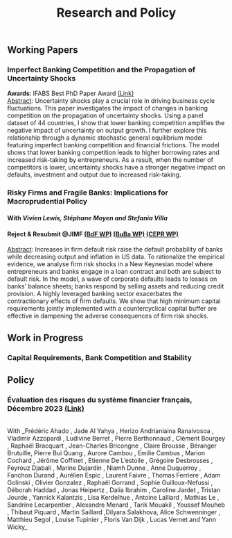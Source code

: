 ﻿---
layout: archive
title: "Research and Policy"
permalink: /research/
author_profile: true
---

## Working Papers

### Imperfect Banking Competition and the Propagation of Uncertainty Shocks

**Awards**:  IFABS Best PhD Paper Award [(Link)](https://github.com/tommaso-gasparini-econ/tommaso-gasparini-econ.github.io/raw/master/files/JMP.pdf)
<br/>
<ins>Abstract</ins>: Uncertainty shocks play a crucial role in driving business cycle fluctuations. This paper investigates the impact of changes in banking competition on the propagation of uncertainty shocks. Using a panel dataset of 44 countries, I show that lower banking competition amplifies the negative impact of uncertainty on output growth. I further explore this relationship through a dynamic stochastic general equilibrium model featuring imperfect banking competition and financial frictions. The model shows that lower banking competition leads to higher borrowing rates and increased risk-taking by entrepreneurs. As a result, when the number of competitors is lower, uncertainty shocks have a stronger negative impact on defaults, investment and output due to increased risk-taking.

### Risky Firms and Fragile Banks: Implications for Macroprudential Policy
#### With _Vivien Lewis, Stéphane Moyen and Stefania Villa_
#### Reject & Resubmit @JIMF [(BdF WP)](https://www.banque-france.fr/en/publications-and-statistics/publications/risky-firms-and-fragile-banks-implications-macroprudential-policy) [(BuBa WP)](https://www.bundesbank.de/resource/blob/923820/d33f09432099956e25ade749e7b47a6c/mL/2024-03-19-dkp-10-data.pdf) [(CEPR WP)](https://cepr.org/publications/dp18915)
<ins>Abstract</ins>:   Increases in firm default risk raise the default probability of banks while decreasing output and inflation in US data. To rationalize the empirical evidence, we analyse firm risk shocks in a New Keynesian model where entrepreneurs and banks engage in a loan contract and both are subject to default risk. In the model, a wave of corporate defaults leads to losses on banks' balance sheets; banks respond by selling assets and reducing credit provision. A highly leveraged banking sector exacerbates the contractionary effects of firm defaults. We show that high minimum capital requirements jointly implemented with a countercyclical capital buffer are effective in dampening the adverse consequences of firm risk shocks.

## Work in Progress
### Capital Requirements, Bank Competition and Stability


## Policy

### Évaluation des risques du système financier français, Décembre 2023 [(Link)](https://www.banque-france.fr/system/files/2023-12/ERS%20S2%202023.pdf)
<br/>
With _Frédéric Ahado , Jade Al Yahya , Herizo Andrianiaina Ranaivosoa , Vladimir Azzopardi , Ludivine Berret , Pierre Berthonnaud , Clément Bourgey , Raphaël Bracquart , Jean-Charles Bricongne , Claire Brousse , Béranger Brutuille, Pierre Bui Quang , Aurore Cambou , Emilie Cambus , Marion Cochard , Jérôme Coffinet , Etienne De L’estoile , Grégoire Desbrosses , Feyrouz Djabali , Marine Dujardin , Niamh Dunne , Anne Duquerroy , Fanchon Durand , Aurélien Espic , Laurent Faivre , Thomas Ferriere , Adam Golinski , Olivier Gonzalez , Raphaël Gorrand , Sophie Guilloux-Nefussi , Déborah Haddad , Jonas Heipertz , Dalia Ibrahim , Caroline Jardet , Tristan Jourde , Yannick Kalantzis , Lisa Kerdelhue , Antoine Lalliard , Mathias Le , Sandrine Lecarpentier , Alexandre Menard , Tarik Mouakil , Youssef Mouheb , Thibaut Piquard , Martin Saillard ,Dilyara Salakhova, Alice Schwenninger , Matthieu Segol , Louise Tupinier , Floris Van Dijk , Lucas Vernet and Yann Wicky_


